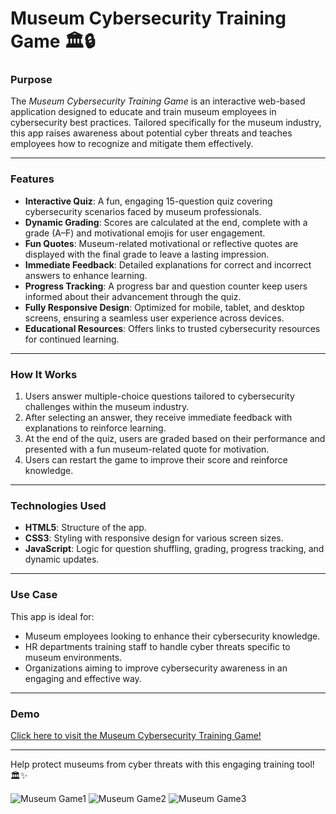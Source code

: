 # Museum Cybersecurity Training Game 🏛️🔒

### **Purpose**
The *Museum Cybersecurity Training Game* is an interactive web-based application designed to educate and train museum employees in cybersecurity best practices. Tailored specifically for the museum industry, this app raises awareness about potential cyber threats and teaches employees how to recognize and mitigate them effectively.

---

### **Features**
- **Interactive Quiz**: A fun, engaging 15-question quiz covering cybersecurity scenarios faced by museum professionals.
- **Dynamic Grading**: Scores are calculated at the end, complete with a grade (A–F) and motivational emojis for user engagement.
- **Fun Quotes**: Museum-related motivational or reflective quotes are displayed with the final grade to leave a lasting impression.
- **Immediate Feedback**: Detailed explanations for correct and incorrect answers to enhance learning.
- **Progress Tracking**: A progress bar and question counter keep users informed about their advancement through the quiz.
- **Fully Responsive Design**: Optimized for mobile, tablet, and desktop screens, ensuring a seamless user experience across devices.
- **Educational Resources**: Offers links to trusted cybersecurity resources for continued learning.

---

### **How It Works**
1. Users answer multiple-choice questions tailored to cybersecurity challenges within the museum industry.
2. After selecting an answer, they receive immediate feedback with explanations to reinforce learning.
3. At the end of the quiz, users are graded based on their performance and presented with a fun museum-related quote for motivation.
4. Users can restart the game to improve their score and reinforce knowledge.

---

### **Technologies Used**
- **HTML5**: Structure of the app.
- **CSS3**: Styling with responsive design for various screen sizes.
- **JavaScript**: Logic for question shuffling, grading, progress tracking, and dynamic updates.

---

### **Use Case**
This app is ideal for:
- Museum employees looking to enhance their cybersecurity knowledge.
- HR departments training staff to handle cyber threats specific to museum environments.
- Organizations aiming to improve cybersecurity awareness in an engaging and effective way.

---

### **Demo**
[Click here to visit the Museum Cybersecurity Training Game!](https://virginiebonhomme.github.io/Museum-Cybersecurity-Training-Game/)


---

Help protect museums from cyber threats with this engaging training tool! 🏛️✨





![Museum Game1](https://github.com/user-attachments/assets/e3526b2d-04a4-400b-9ae0-116e9a2723f9)
![Museum Game2](https://github.com/user-attachments/assets/57e4d50f-0e25-4260-97f4-380d48750fd8)
![Museum Game3](https://github.com/user-attachments/assets/62c688a0-7614-435c-8717-9eda702c73a8)
